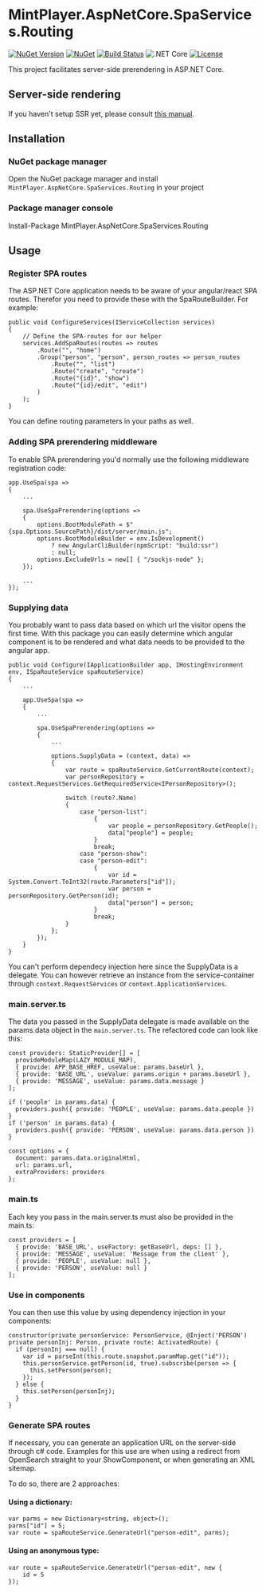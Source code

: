 # MintPlayer.AspNetCore.SpaServices.Routing
[![NuGet Version](https://img.shields.io/nuget/v/MintPlayer.AspNetCore.SpaServices.Routing.svg?style=flat)](https://www.nuget.org/packages/MintPlayer.AspNetCore.SpaServices.Routing)
[![NuGet](https://img.shields.io/nuget/dt/MintPlayer.AspNetCore.SpaServices.Routing.svg?style=flat)](https://www.nuget.org/packages/MintPlayer.AspNetCore.SpaServices.Routing)
[![Build Status](https://travis-ci.org/MintPlayer/MintPlayer.AspNetCore.SpaServices.Routing.svg?branch=master)](https://travis-ci.org/MintPlayer/MintPlayer.AspNetCore.SpaServices.Routing)
![.NET Core](https://github.com/MintPlayer/MintPlayer.AspNetCore.SpaServices.Routing/workflows/.NET%20Core/badge.svg)
[![License](https://img.shields.io/badge/License-Apache%202.0-green.svg)](https://opensource.org/licenses/Apache-2.0)

This project facilitates server-side prerendering in ASP.NET Core.

## Server-side rendering
If you haven't setup SSR yet, please consult [this manual](https://medium.com/@pieterjandeclippel/server-side-rendering-in-asp-net-core-angular-6df7adacbdaa).

## Installation
### NuGet package manager
Open the NuGet package manager and install `MintPlayer.AspNetCore.SpaServices.Routing` in your project
### Package manager console
Install-Package MintPlayer.AspNetCore.SpaServices.Routing

## Usage
### Register SPA routes
The ASP.NET Core application needs to be aware of your angular/react SPA routes.
Therefor you need to provide these with the SpaRouteBuilder. For example:

    public void ConfigureServices(IServiceCollection services)
    {
        // Define the SPA-routes for our helper
        services.AddSpaRoutes(routes => routes
            .Route("", "home")
            .Group("person", "person", person_routes => person_routes
                .Route("", "list")
                .Route("create", "create")
                .Route("{id}", "show")
                .Route("{id}/edit", "edit")
            )
        );
    }
    
You can define routing parameters in your paths as well.

### Adding SPA prerendering middleware
To enable SPA prerendering you'd normally use the following middleware registration code:

    app.UseSpa(spa =>
    {
        ...

        spa.UseSpaPrerendering(options =>
        {
            options.BootModulePath = $"{spa.Options.SourcePath}/dist/server/main.js";
            options.BootModuleBuilder = env.IsDevelopment()
                ? new AngularCliBuilder(npmScript: "build:ssr")
                : null;
            options.ExcludeUrls = new[] { "/sockjs-node" };
        });

        ...
    });
    
### Supplying data
You probably want to pass data based on which url the visitor opens the first time.
With this package you can easily determine which angular component is to be rendered and what data needs to be provided to the angular app.

    public void Configure(IApplicationBuilder app, IHostingEnvironment env, ISpaRouteService spaRouteService)
    {
        ...

        app.UseSpa(spa =>
        {
            ...
            
            spa.UseSpaPrerendering(options =>
            {
                ...

                options.SupplyData = (context, data) =>
                {
                    var route = spaRouteService.GetCurrentRoute(context);
                    var personRepository = context.RequestServices.GetRequiredService<IPersonRepository>();

                    switch (route?.Name)
                    {
                        case "person-list":
                            {
                                var people = personRepository.GetPeople();
                                data["people"] = people;
                            }
                            break;
                        case "person-show":
                        case "person-edit":
                            {
                                var id = System.Convert.ToInt32(route.Parameters["id"]);
                                var person = personRepository.GetPerson(id);
                                data["person"] = person;
                            }
                            break;
                    }
                };
            });
        }
    }

You can't perform dependecy injection here since the SupplyData is a delegate.
You can however retrieve an instance from the service-container through `context.RequestServices` or `context.ApplicationServices`.

### main.server.ts
The data you passed in the SupplyData delegate is made available on the params.data object in the `main.server.ts`.
The refactored code can look like this:

    const providers: StaticProvider[] = [
      provideModuleMap(LAZY_MODULE_MAP),
      { provide: APP_BASE_HREF, useValue: params.baseUrl },
      { provide: 'BASE_URL', useValue: params.origin + params.baseUrl },
      { provide: 'MESSAGE', useValue: params.data.message }
    ];

    if ('people' in params.data) {
      providers.push({ provide: 'PEOPLE', useValue: params.data.people })
    }
    if ('person' in params.data) {
      providers.push({ provide: 'PERSON', useValue: params.data.person })
    }

    const options = {
      document: params.data.originalHtml,
      url: params.url,
      extraProviders: providers
    };

### main.ts
Each key you pass in the main.server.ts must also be provided in the main.ts:

    const providers = [
      { provide: 'BASE_URL', useFactory: getBaseUrl, deps: [] },
      { provide: 'MESSAGE', useValue: 'Message from the client' },
      { provide: 'PEOPLE', useValue: null },
      { provide: 'PERSON', useValue: null }
    ];

### Use in components
You can then use this value by using dependency injection in your components:

    constructor(private personService: PersonService, @Inject('PERSON') private personInj: Person, private route: ActivatedRoute) {
      if (personInj === null) {
        var id = parseInt(this.route.snapshot.paramMap.get("id"));
        this.personService.getPerson(id, true).subscribe(person => {
          this.setPerson(person);
        });
      } else {
        this.setPerson(personInj);
      }
    }

### Generate SPA routes
If necessary, you can generate an application URL on the server-side through c# code. Examples  for this use are when using a redirect from OpenSearch straight to your ShowComponent, or when generating an XML sitemap.

To do so, there are 2 approaches:

#### Using a dictionary:

    var parms = new Dictionary<string, object>();
    parms["id"] = 5;
    var route = spaRouteService.GenerateUrl("person-edit", parms);

#### Using an anonymous type:

    var route = spaRouteService.GenerateUrl("person-edit", new {
        id = 5
    });
